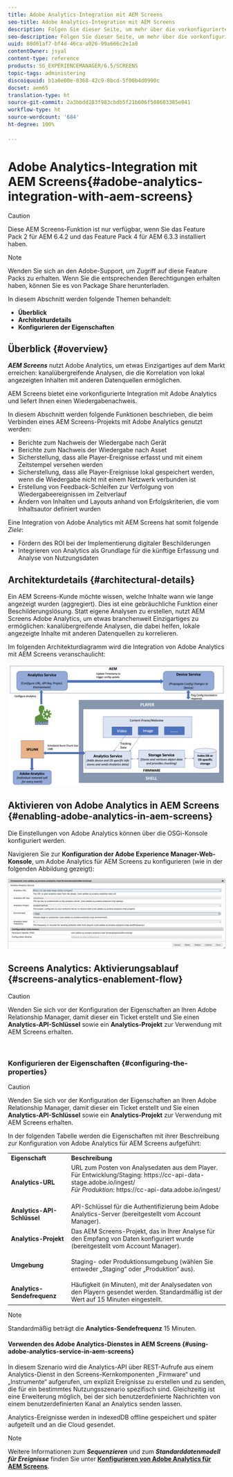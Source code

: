 ```yaml
---
title: Adobe Analytics-Integration mit AEM Screens
seo-title: Adobe Analytics-Integration mit AEM Screens
description: Folgen Sie dieser Seite, um mehr über die vorkonfigurierte Integration von AEM Screens mit Adobe Analytics zu erfahren und einen Wiedergabenachweis zu erhalten.
seo-description: Folgen Sie dieser Seite, um mehr über die vorkonfigurierte Integration von AEM Screens mit Adobe Analytics zu erfahren und einen Wiedergabenachweis zu erhalten.
uuid: 80d61af7-bf4d-46ca-a026-99a666c2e1a0
contentOwner: jsyal
content-type: reference
products: SG_EXPERIENCEMANAGER/6.5/SCREENS
topic-tags: administering
discoiquuid: b1a0e00e-0368-42c9-8bcd-5f00b4d0990c
docset: aem65
translation-type: ht
source-git-commit: 2a3bbdd283f983cbdb5f21b606f508603385e041
workflow-type: ht
source-wordcount: '684'
ht-degree: 100%

---
```



# Adobe Analytics-Integration mit AEM Screens{#adobe-analytics-integration-with-aem-screens}

>[!CAUTION]
>
>Diese AEM Screens-Funktion ist nur verfügbar, wenn Sie das Feature Pack 2 für AEM 6.4.2 und das Feature Pack 4 für AEM 6.3.3 installiert haben.

>[!NOTE]
>
>Wenden Sie sich an den Adobe-Support, um Zugriff auf diese Feature Packs zu erhalten. Wenn Sie die entsprechenden Berechtigungen erhalten haben, können Sie es von Package Share herunterladen.

In diesem Abschnitt werden folgende Themen behandelt:

* **Überblick**
* **Architekturdetails**
* **Konfigurieren der Eigenschaften**

## Überblick {#overview}

***AEM Screens*** nutzt Adobe Analytics, um etwas Einzigartiges auf dem Markt erreichen: kanalübergreifende Analysen, die die Korrelation von lokal angezeigten Inhalten mit anderen Datenquellen ermöglichen.

AEM Screens bietet eine vorkonfigurierte Integration mit Adobe Analytics und liefert Ihnen einen Wiedergabenachweis.

In diesem Abschnitt werden folgende Funktionen beschrieben, die beim Verbinden eines AEM Screens-Projekts mit Adobe Analytics genutzt werden:

* Berichte zum Nachweis der Wiedergabe nach Gerät
* Berichte zum Nachweis der Wiedergabe nach Asset
* Sicherstellung, dass alle Player-Ereignisse erfasst und mit einem Zeitstempel versehen werden
* Sicherstellung, dass alle Player-Ereignisse lokal gespeichert werden, wenn die Wiedergabe nicht mit einem Netzwerk verbunden ist
* Erstellung von Feedback-Schleifen zur Verfolgung von Wiedergabeereignissen im Zeitverlauf
* Ändern von Inhalten und Layouts anhand von Erfolgskriterien, die vom Inhaltsautor definiert wurden

Eine Integration von Adobe Analytics mit AEM Screens hat somit folgende *Ziele*:

* Fördern des ROI bei der Implementierung digitaler Beschilderungen
* Integrieren von Analytics als Grundlage für die künftige Erfassung und Analyse von Nutzungsdaten

## Architekturdetails {#architectural-details}

Ein AEM Screens-Kunde möchte wissen, welche Inhalte wann wie lange angezeigt wurden (aggregiert). Dies ist eine gebräuchliche Funktion einer Beschilderungslösung. Statt eigene Analysen zu erstellen, nutzt AEM Screens Adobe Analytics, um etwas branchenweit Einzigartiges zu ermöglichen: kanalübergreifende Analysen, die dabei helfen, lokale angezeigte Inhalte mit anderen Datenquellen zu korrelieren.

Im folgenden Architekturdiagramm wird die Integration von Adobe Analytics mit AEM Screens veranschaulicht:

![screen_shot_2018-09-12at85611am](assets/screen_shot_2018-09-12at85611am.png)

## Aktivieren von Adobe Analytics in AEM Screens {#enabling-adobe-analytics-in-aem-screens}

Die Einstellungen von Adobe Analytics können über die OSGi-Konsole konfiguriert werden.

Navigieren Sie zur **Konfiguration der Adobe Experience Manager-Web-Konsole**, um Adobe Analytics für AEM Screens zu konfigurieren (wie in der folgenden Abbildung gezeigt):

![screen_shot_2018-09-04at25550pm](assets/screen_shot_2018-09-04at25550pm.png)

## Screens Analytics: Aktivierungsablauf {#screens-analytics-enablement-flow}

>[!CAUTION]
>
>Wenden Sie sich vor der Konfiguration der Eigenschaften an Ihren Adobe Relationship Manager, damit dieser ein Ticket erstellt und Sie einen **Analytics-API-Schlüssel** sowie ein **Analytics-Projekt** zur Verwendung mit AEM Screens erhalten.

![]()

### Konfigurieren der Eigenschaften {#configuring-the-properties}

>[!CAUTION]
>
>Wenden Sie sich vor der Konfiguration der Eigenschaften an Ihren Adobe Relationship Manager, damit dieser ein Ticket erstellt und Sie einen **Analytics-API-Schlüssel** sowie ein **Analytics-Projekt** zur Verwendung mit AEM Screens erhalten.

In der folgenden Tabelle werden die Eigenschaften mit ihrer Beschreibung zur Konfiguration von Adobe Analytics für AEM Screens aufgeführt:

<table>
 <tbody>
  <tr>
   <td><strong>Eigenschaft</strong></td>
   <td><strong>Beschreibung</strong></td>
  </tr>
  <tr>
   <td><strong>Analytics-URL</strong></td>
   <td>URL zum Posten von Analysedaten aus dem Player. <br>
   Für Entwicklung/Staging</em>: https://cc-api-data-stage.adobe.io/ingest/<br /> <em>Für Produktion</em>: https://cc-api-data.adobe.io/ingest/</em><br /> <br /></td>
  </tr>
  <tr>
   <td><strong>Analytics-API-Schlüssel</strong></td>
   <td>API-Schlüssel für die Authentifizierung beim Adobe Analytics-Server (bereitgestellt vom Account Manager).</td>
  </tr>
  <tr>
   <td><strong>Analytics-Projekt</strong></td>
   <td>Das AEM Screens-Projekt, das in Ihrer Analyse für den Empfang von Daten konfiguriert wurde (bereitgestellt vom Account Manager).</td>
  </tr>
  <tr>
   <td><strong>Umgebung</strong></td>
   <td><p>Staging- oder Produktionsumgebung (wählen Sie entweder „Staging“ oder „Produktion“ aus).</p></td>
  </tr>
  <tr>
   <td><strong>Analytics-Sendefrequenz</strong></td>
   <td>Häufigkeit (in Minuten), mit der Analysedaten von den Playern gesendet werden. Standardmäßig ist der Wert auf 15 Minuten eingestellt.</td>
  </tr>
 </tbody>
</table>

>[!NOTE]
>
>Standardmäßig beträgt die **Analytics-Sendefrequenz** 15 Minuten.

#### Verwenden des Adobe Analytics-Dienstes in AEM Screens {#using-adobe-analytics-service-in-aem-screens}

In diesem Szenario wird die Analytics-API über REST-Aufrufe aus einem Analytics-Dienst in den Screens-Kernkomponenten „Firmware“ und „Instrumente“ aufgerufen, um explizit Ereignisse zu erstellen und zu senden, die für ein bestimmtes Nutzungsszenario spezifisch sind. Gleichzeitig ist eine Erweiterung möglich, bei der sich benutzerdefinierte Nachrichten von einem benutzerdefinierten Kanal an Analytics senden lassen.

Analytics-Ereignisse werden in indexedDB offline gespeichert und später aufgeteilt und an die Cloud gesendet.

>[!NOTE]
>
>Weitere Informationen zum ***Sequenzieren*** und zum ***Standarddatenmodell für Ereignisse*** finden Sie unter **[Konfigurieren von Adobe Analytics für AEM Screens](configuring-adobe-analytics-aem-screens.md)**.

